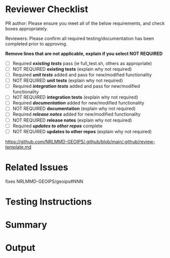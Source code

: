 <!-- PULL REQUEST REQUIREMENTS FOR APPROVAL
* **Title format**: <Short description>
    * Default title based on Issue title can be sufficient if the Issue was named succinctly and appropriately
* Appropriate tags / attributes added along right-hand side of pull request
    * **Reviewers**: Add at least 2 reviewers
    * **Assignees**: Assign person who is responsible for finalizing the PR and resolving comments
    * **Label**: Add appropriate descriptors
    * **Projects**: GeoIPS - All Repos and All Functionality
        * Other projects allowed as appropriate
* Ensure Related Issue is finalized appropriately (follow link below)
--->

# Reviewer Checklist

PR author: Please ensure you meet all of the below requirements, and check boxes appropriately.

Reviewers: Please confirm all required testing/documentation has been completed prior to approving.

**Remove lines that are not applicable, explain if you select NOT REQUIRED**

* [ ] Required ***existing tests*** pass (ie full_test.sh, others as appropriate)
* [ ] NOT REQUIRED **existing tests** (explain why not required)
* [ ] Required ***unit tests*** added and pass for new/modified functionality
* [ ] NOT REQUIRED **unit tests** (explain why not required)
* [ ] Required ***integration tests*** added and pass for new/modified functionality
* [ ] NOT REQUIRED **integration tests** (explain why not required)
* [ ] Required ***documentation*** added for new/modified functionality
* [ ] NOT REQUIRED **documentation** (explain why not required)
* [ ] Required ***release notes*** added for new/modified functionality
* [ ] NOT REQUIRED **release notes** (explain why not required)
* [ ] Required ***updates to other repos*** complete
* [ ] NOT REQUIRED **updates to other repos** (explain why not required)

https://github.com/NRLMMD-GEOIPS/.github/blob/main/.github/review-template.md

# Related Issues
fixes NRLMMD-GEOIPS/geoips#NNN
<!--- This can point to an issue in another repository if appropriate --->

# Testing Instructions
<!---
* Link to ticket with testing instructions
OR
* Note that no exhaustive testing is required (if you have sufficient output below to demonstrate success, and it will be fully tested with next release)
OR
* include testing instructions directly here if appropriate
--->

# Summary
<!---
* COPY AND PASTE your CHANGELOG update here as summary bullet points
* NOTE Pull request WILL NOT be approved without appropriate updates added to the
  CHANGELOG

  * Please see
    https://raw.githubusercontent.com/NRLMMD-GEOIPS/geoips/main/CHANGELOG_TEMPLATE.rst
    for appropriate CHANGELOG update formatting
--->

# Output
<!---
* Optional output demonstrating functionality - command line or imagery output
* If there is any additional command line output you can copy/paste here to indicate the changes you made work as expected, please include
* Imagery output is EXPECTED for new or changed image products
    * Ideally include the least amount of formatting possible in test outputs
    * Clean imagery, no YAML metadata outputs, small representative sector
    * We want to minimize the dependencies that could cause test outputs to change
* Related Testing is EXPECTED for new image products
    * Create <repo>/tests/scripts/<testname>.sh
    * Update <repo>/tests/test_all.sh
--->
